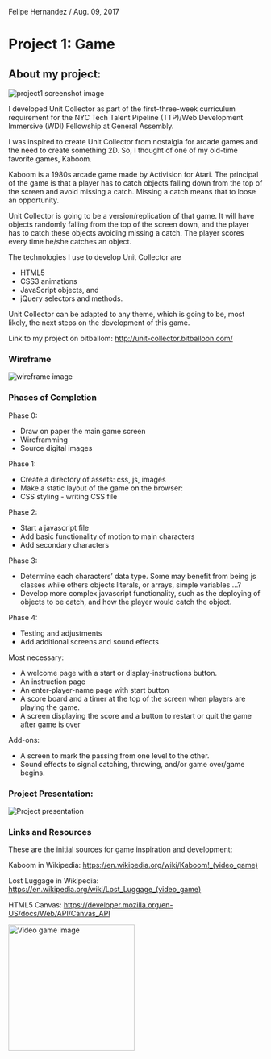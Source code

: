 Felipe Hernandez / Aug. 09, 2017

# Project 1: Game

## About my project:

![project1 screenshot image](https://git.generalassemb.ly/FelipeAtGA/Project-1---Game/blob/master/img/homescreenScreenshot.png)

I developed Unit Collector as part of the first-three-week curriculum requirement for the NYC Tech Talent Pipeline (TTP)/Web Development Immersive (WDI) Fellowship at General Assembly.

I was inspired to create Unit Collector from nostalgia for arcade games and the need to create something 2D. So, I thought of one of my old-time favorite games, Kaboom.

Kaboom is a 1980s arcade game made by Activision for Atari. The principal of the game is that a player has to catch objects falling down from the top of the screen and avoid missing a catch. Missing a catch means that to loose an opportunity.

Unit Collector is going to be a version/replication of that game. It will have objects randomly falling from the top of the screen down, and the player has to catch these objects avoiding missing a catch. The player scores every time he/she catches an object.

The technologies I use to develop Unit Collector are
* HTML5
* CSS3 animations
* JavaScript objects, and
* jQuery selectors and methods.

Unit Collector can be adapted to any theme, which is going to be, most likely, the next steps on the development of this game.

Link to my project on bitballom: http://unit-collector.bitballoon.com/


### Wireframe

![wireframe image](https://github.com/FelipeAtGA/Unit-Collectorblob/master/img/wireframe.jpg)

### Phases of Completion

Phase 0:
- Draw on paper the main game screen
- Wireframming
- Source digital images

Phase 1:
- Create a directory of assets: css, js, images
- Make a static layout of the game on the browser:
- CSS styling - writing CSS file

Phase 2:
- Start a javascript file
- Add basic functionality of motion to main characters
- Add secondary characters

Phase 3:
- Determine each characters’ data type. Some may benefit from being js classes while others objects literals, or arrays, simple variables …?
- Develop more complex javascript functionality, such as the deploying of objects to be catch, and how the player would catch the object.

Phase 4:
- Testing and adjustments
- Add additional screens and sound effects

Most necessary:
- A welcome page with a start or display-instructions button.
- An instruction page
- An enter-player-name page with start button
- A score board and a timer at the top of the screen when players are playing the game.
- A screen displaying the score and a button to restart or quit the game after game is over

Add-ons:
- A screen to mark the passing from one level to the other.
- Sound effects to signal catching, throwing, and/or game over/game begins.

### Project Presentation:

![Project presentation](https://git.generalassemb.ly/FelipeAtGA/Project-1---Game/tree/master/presentation)

### Links and Resources

These are the initial sources for game inspiration and development:

Kaboom in Wikipedia:
https://en.wikipedia.org/wiki/Kaboom!_(video_game)

Lost Luggage in Wikipedia:
https://en.wikipedia.org/wiki/Lost_Luggage_(video_game)

HTML5 Canvas:
https://developer.mozilla.org/en-US/docs/Web/API/Canvas_API

<img src="https://git.generalassemb.ly/FelipeAtGA/Project-1---Game/blob/master/img/kaboomScreenshot.png" alt="Video game image" title="Kaboom by Activision" width="250">
